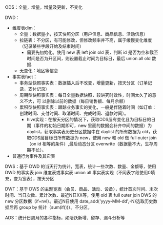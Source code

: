 ODS：全量，增量，增量及更新，不变化

DWD：
 + 维度表dim：
   + 全量：数据量小，按天快照分区（用户信息、商品信息、活动信息）
   + 拉链表：不分区，有可能修改，但修改频率并不高，属于缓慢变化维度（记录某些字段开始及结束时间）
     + 需要先初始化。使用 new 表 left join old 表，判断 id 是否为空和截至时间是否为开区间，则设置截止时间为目标日，最后 union all old 数据.
   + 无变化：地区等信息
 + 事实表fact：
   + 事务型快照事实表：数据插入后不改变，增量更新，按天分区（订单记录，支付记录）
   + 周期型快照事实表：每日全量数据快照，较讲究时效性，时间太久了的意义不大，可 以删除以前的数据（每日销售额、每月余额）
   + 累积型快照事实表：跟踪业务事实的变化，一般是伴随着时间（如订单：创建时间、支付时间、取消时间、完成时间、退款时间）。
     + hive实现：在按天分区的情况下，获取ODS层有变化且为目标日的日期（事件的初始日期即可，new 里面的数据会补齐中间的数据）为 daylist，获取事实表历史分区数据中在 daylist 的所有数据为 old，获取ODS层目标日所有数据为 new，使用 new 和 old 做 full outer join（on id 相等的条件）,最后动态分区 overwrite（数据量不大，生存周期不长）。
 + 普通行为事件及其它表
 
DWS：基于 DWD 的当天行为统计，宽表，统计一些次数、数量、金额等，使用 DWD 的事实表 join 维度表或事实表 union all 事实表实现（不同表字段使用0填充，变为宽表），按天分区

DWT：基于 DWS 的主题宽表（会员、商品、活动、设备），统计首次时间、末次时间、当日次数、累计次数、最近N日XX等，使用 old 表 full outer join DWS 的 new 分区数据（if+nvl）。最近N日使用 date_add('yyyy-MM-dd',-N)选取历史数据后再 group by 统计（sum(if())）。不分区。

ADS：统计日周月的各种指标，如活跃新增、留存、漏斗分析等